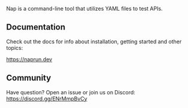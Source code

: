 Nap is a command-line tool that utilizes YAML files to test APIs.

## Documentation

Check out the docs for info about installation, getting started and other topics:

https://naprun.dev

## Community

Have question? Open an issue or join us on Discord: https://discord.gg/ENrMmpBvCy